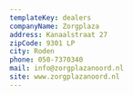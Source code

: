 ```yaml
---
templateKey: dealers
companyName: Zorgplaza
address: Kanaalstraat 27
zipCode: 9301 LP
city: Roden
phone: 050-7370340
mail: info@zorgplazanoord.nl
site: www.zorgplazanoord.nl
---
```


